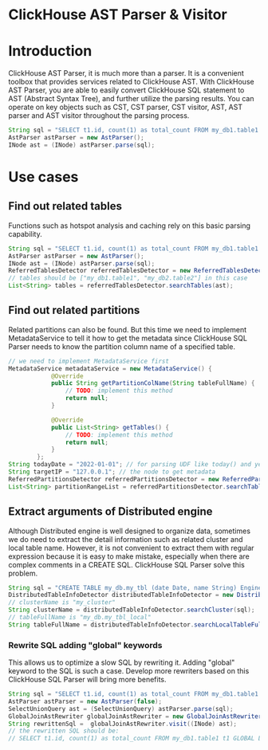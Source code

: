 # ClickHouse AST Parser & Visitor
# Introduction
ClickHouse AST Parser, it is much more than a parser. It is a convenient toolbox that provides services related to ClickHouse AST. 
With ClickHouse AST Parser, you are able to easily convert ClickHouse SQL statement to AST (Abstract Syntax Tree), and further utilize
the parsing results. You can operate on key objects such as CST, CST parser, CST visitor, AST, AST parser and AST visitor throughout the parsing process.

```java
String sql = "SELECT t1.id, count(1) as total_count FROM my_db1.table1 t1 LEFT JOIN my_db2.table2 t2 ON t1.id = t2.id GROUP BY t1.id";
AstParser astParser = new AstParser();
INode ast = (INode) astParser.parse(sql);
```
# Use cases
## Find out related tables
Functions such as hotspot analysis and caching rely on this basic parsing capability.
```java
String sql = "SELECT t1.id, count(1) as total_count FROM my_db1.table1 t1 LEFT JOIN my_db2.table2 t2 ON t1.id = t2.id GROUP BY t1.id";
AstParser astParser = new AstParser();
INode ast = (INode) astParser.parse(sql);
ReferredTablesDetector referredTablesDetector = new ReferredTablesDetector();
// tables should be ["my_db1.table1", "my_db2.table2"] in this case
List<String> tables = referredTablesDetector.searchTables(ast);
```
## Find out related partitions
Related partitions can also be found. But this time we need to implement MetadataService to tell it how to
get the metadata since ClickHouse SQL Parser needs to know the partition column name of a specified table. 
```java
// we need to implement MetadataService first
MetadataService metadataService = new MetadataService() {
            @Override
            public String getPartitionColName(String tableFullName) {
                // TODO: implement this method
                return null;
            }

            @Override
            public List<String> getTables() {
                // TODO: implement this method
                return null;
            }
        };
String todayDate = "2022-01-01"; // for parsing UDF like today() and yesterday() in the SQL
String targetIP = "127.0.0.1"; // the node to get metadata
ReferredPartitionsDetector referredPartitionsDetector = new ReferredPartitionsDetector(todayDate, targetIp, metadataService);
List<String> partitionRangeList = referredPartitionsDetector.searchTablePartitions(ast);
```
## Extract arguments of Distributed engine
Although Distributed engine is well designed to organize data, sometimes we do need to extract the detail information 
such as related cluster and local table name. However, it is not convenient to extract them with regular expression 
because it is easy to make mistake, especially when there are complex comments in a CREATE SQL. ClickHouse SQL Parser solve this problem.   
```java
String sql = "CREATE TABLE my_db.my_tbl (date Date, name String) Engine = Distributed('my_cluster', 'my_db', 'my_tbl_local', rand())";
DistributedTableInfoDetector distributedTableInfoDetector = new DistributedTableInfoDetector();
// clusterName is "my_cluster"
String clusterName = distributedTableInfoDetector.searchCluster(sql);
// tableFullName is "my_db.my_tbl_local"
String tableFullName = distributedTableInfoDetector.searchLocalTableFullName(sql);
``` 
### Rewrite SQL adding "global" keywords
This allows us to optimize a slow SQL by rewriting it. Adding "global" keyword to the SQL is such a case. Develop more rewriters 
based on this ClickHouse SQL Parser will bring more benefits.
```java
String sql = "SELECT t1.id, count(1) as total_count FROM my_db1.table1 t1 LEFT JOIN my_db2.table2 t2 ON t1.id = t2.id GROUP BY t1.id";
AstParser astParser = new AstParser(false);
SelectUnionQuery ast = (SelectUnionQuery) astParser.parse(sql);
GlobalJoinAstRewriter globalJoinAstRewriter = new GlobalJoinAstRewriter();
String rewrittenSql =  globalJoinAstRewriter.visit((INode) ast);
// the rewritten SQL should be:
// SELECT t1.id, count(1) as total_count FROM my_db1.table1 t1 GLOBAL LEFT JOIN my_db2.table2 t2 ON t1.id = t2.id GROUP BY t1.id
```
